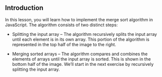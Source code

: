 ## Introduction

In this lesson, you will learn how to implement the merge sort algorithm in JavaScript. The algorithm consists of two distinct steps:

- Splitting the input array – The algorithm recursively splits the input array until each element is in its own array. This portion of the algorithm is represented in the top half of the image to the right.

- Merging sorted arrays – The algorithm compares and combines the elements of arrays until the input array is sorted. This is shown in the bottom half of the image.
  We’ll start in the next exercise by recursively splitting the input array.
